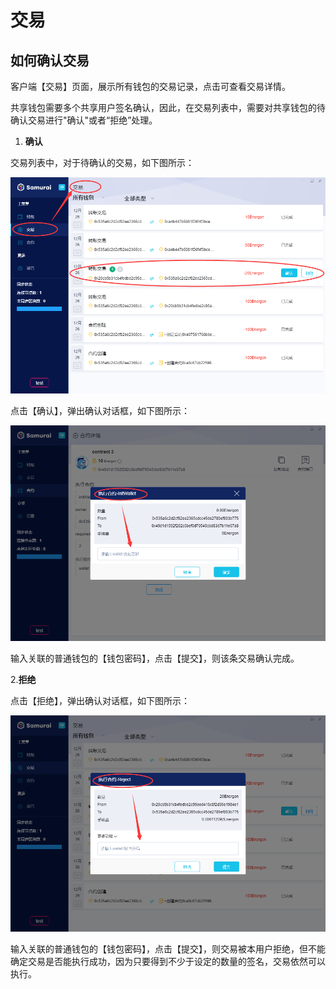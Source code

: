 ﻿# 交易

## <a name="comfire_txs"></a>如何确认交易

客户端【交易】页面，展示所有钱包的交易记录，点击可查看交易详情。

共享钱包需要多个共享用户签名确认，因此，在交易列表中，需要对共享钱包的待确认交易进行"确认"或者“拒绝”处理。

1. **确认**

交易列表中，对于待确认的交易，如下图所示：

![Image text](image/Transactions_confirm-cn.png)

点击【确认】，弹出确认对话框，如下图所示：

![Image text](image/Execute_Contract-cn.png)

输入关联的普通钱包的【钱包密码】，点击【提交】，则该条交易确认完成。

2.**拒绝**

点击【拒绝】，弹出确认对话框，如下图所示：

![Image text](image/Execute_contract_reject-cn.png)

输入关联的普通钱包的【钱包密码】，点击【提交】，则交易被本用户拒绝，但不能确定交易是否能执行成功，因为只要得到不少于设定的数量的签名，交易依然可以执行。


